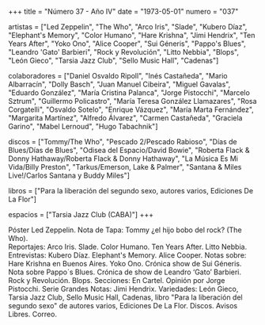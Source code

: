 +++
title = "Número 37 - Año IV"
date = "1973-05-01"
numero = "037"

artistas = ["Led Zeppelin", "The Who", "Arco Iris", "Slade", "Kubero Díaz", "Elephant's Memory", "Color Humano", "Hare Krishna", "Jimi Hendrix", "Ten Years After", "Yoko Ono", "Alice Cooper", "Sui Géneris", "Pappo's Blues", "Leandro 'Gato' Barbieri", "Rock y Revolución", "Litto Nebbia", "Blops", "León Gieco", "Tarsia Jazz Club", "Sello Music Hall", "Cadenas"]

colaboradores = ["Daniel Osvaldo Ripoll", "Inés Castañeda", "Mario Albarracín", "Dolly Basch", "Juan Manuel Cibeira", "Miguel Gavalas", "Eduardo González", "María Cristina Palanca", "Jorge Pistocchi", "Marcelo Sztrum", "Guillermo Policastro", "María Teresa González Llamazares", "Rosa Corgatelli", "Osvaldo Sotelo", "Enrique Vázquez", "María Marta Fernández", "Margarita Martínez", "Alfredo Álvarez", "Carmen Castañeda", "Graciela Garino", "Mabel Lernoud", "Hugo Tabachnik"]

discos = ["Tommy/The Who", "Pescado 2/Pescado Rabioso", "Días de Blues/Días de Blues", "Odisea del Espacio/David Bowie", "Roberta Flack & Donny Hathaway/Roberta Flack & Donny Hathaway", "La Música Es Mi Vida/Billy Preston", "Tarkus/Emerson, Lake & Palmer", "Santana & Miles Live!/Carlos Santana y Buddy Miles"]

libros = ["Para la liberación del segundo sexo, autores varios, Ediciones De La Flor"]

espacios = ["Tarsia Jazz Club (CABA)"]
+++

Póster Led Zeppelin.
Nota de Tapa: 
Tommy ¿el hijo bobo del rock? (The Who).  
Reportajes:
Arco Iris. Slade. Color Humano. Ten Years After. Litto Nebbia.
Entrevistas:
Kubero Díaz. Elephant's Memory. Alice Cooper.
Notas sobre:
Hare Krishna en Buenos Aires. 
Yoko Ono.
Crónica show de Sui Géneris. 
Nota sobre Pappo´s Blues. 
Crónica de show de Leandro ‘Gato’ Barbieri.
Rock y Revolución. 
Blops.
Secciones:
En Cartel. 
Opinión por Jorge Pistocchi.
Serie Grandes Notas: Jimi Hendrix. 
Variedades: León Gieco, Tarsia Jazz Club, Sello Music Hall, Cadenas, libro "Para la liberación del segundo sexo" de autores varios, Ediciones De La Flor.
Discos. Avisos Libres. Correo.
